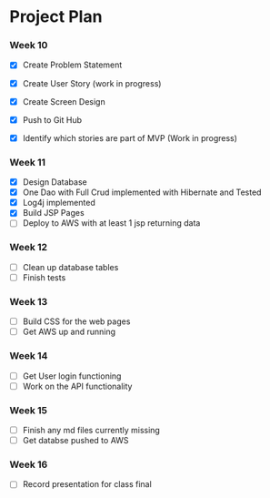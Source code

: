 # Project Plan

### Week 10
- [x] Create Problem Statement
- [x] Create User Story (work in progress)
- [x] Create Screen Design
- [x] Push to Git Hub
- [x] Identify which stories are part of MVP (Work in progress)


### Week 11
- [x] Design Database
- [x] One Dao with Full Crud implemented with Hibernate and Tested
- [x] Log4j implemented
- [X] Build JSP Pages
- [ ] Deploy to AWS with at least 1 jsp returning data

### Week 12
- [ ] Clean up database tables
- [ ] Finish tests

### Week 13
- [ ] Build CSS for the web pages
- [ ] Get AWS up and running

### Week 14
- [ ] Get User login functioning
- [ ] Work on the API functionality

### Week 15
- [ ] Finish any md files currently missing
- [ ] Get databse pushed to AWS

### Week 16
- [ ] Record presentation for class final

